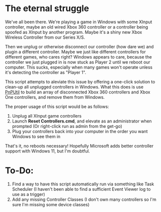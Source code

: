 # The eternal struggle

We've all been there. We're playing a game in Windows with some XInput controller, maybe an old wired Xbox 360 controller or a controller being spoofed as XInput by another program. Maybe it's a shiny new Xbox Wireless Controller from our Series X/S.

Then we unplug or otherwise disconnect our controller (how dare we) and plugin a different controller. Maybe we just like different controllers for different games, who cares right? Windows appears to care, because the controller we just plugged in is now stuck as Player 2 until we reboot our computer. This sucks, especially when many games won't operate unless it's detecting the controller as "Player 1".

This script attempts to aleviate this issue by offering a one-click solution to clean-up all unplugged controllers in Windows. What this does is use [PnPUtil](https://docs.microsoft.com/en-us/windows-hardware/drivers/devtest/pnputil) to build an array of disconnected Xbox 360 controllers and Xbox One controllers, and remove them from Windows.

The proper usage of this script would be as follows:
1. Unplug all XInput game controllers
2. Launch **Reset Controllers.cmd**, and elevate as an administrator when prompted (Or right-click run as admin from the get-go)
3. Plug your controllers back into your computer in the order you want Windows to see them in

That's it, no reboots necessary! Hopefully Microsoft adds better controller support with Windows 11, but I'm doubtful.

# **To-Do:**
1. Find a way to have this script automatically run via something like Task Scheduler (I haven't been able to find a sufficient Event Viewer log to use as a trigger)
2. Add any missing Controller Classes (I don't own many controllers so I'm sure I'm missing some device classes)
